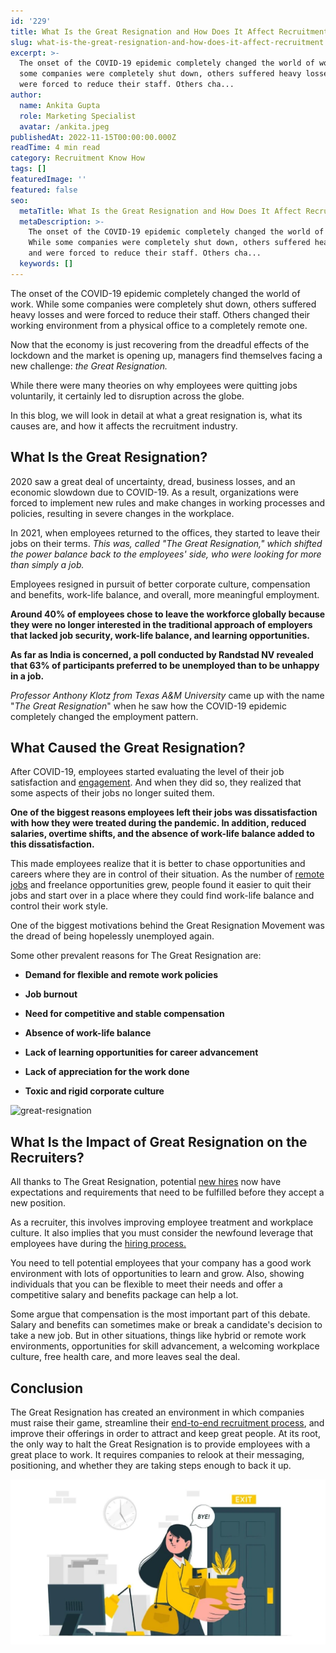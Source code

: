 ```yaml
---
id: '229'
title: What Is the Great Resignation and How Does It Affect Recruitment?
slug: what-is-the-great-resignation-and-how-does-it-affect-recruitment
excerpt: >-
  The onset of the COVID-19 epidemic completely changed the world of work. While
  some companies were completely shut down, others suffered heavy losses and
  were forced to reduce their staff. Others cha...
author:
  name: Ankita Gupta
  role: Marketing Specialist
  avatar: /ankita.jpeg
publishedAt: 2022-11-15T00:00:00.000Z
readTime: 4 min read
category: Recruitment Know How
tags: []
featuredImage: ''
featured: false
seo:
  metaTitle: What Is the Great Resignation and How Does It Affect Recruitment?
  metaDescription: >-
    The onset of the COVID-19 epidemic completely changed the world of work.
    While some companies were completely shut down, others suffered heavy losses
    and were forced to reduce their staff. Others cha...
  keywords: []
---
```


The onset of the COVID-19 epidemic completely changed the world of work. While some companies were completely shut down, others suffered heavy losses and were forced to reduce their staff. Others changed their working environment from a physical office to a completely remote one.

<!--more-->

Now that the economy is just recovering from the dreadful effects of the lockdown and the market is opening up, managers find themselves facing a new challenge: _the Great Resignation._

While there were many theories on why employees were quitting jobs voluntarily, it certainly led to disruption across the globe.

In this blog, we will look in detail at what a great resignation is, what its causes are, and how it affects the recruitment industry.

## **What Is the Great Resignation?**

2020 saw a great deal of uncertainty, dread, business losses, and an economic slowdown due to COVID-19. As a result, organizations were forced to implement new rules and make changes in working processes and policies, resulting in severe changes in the workplace.

In 2021, when employees returned to the offices, they started to leave their jobs on their terms. _This was, called "The Great Resignation," which shifted the power balance back to the employees' side, who were looking for more than simply a job._

Employees resigned in pursuit of better corporate culture, compensation and benefits, work-life balance, and overall, more meaningful employment.

**Around 40% of employees chose to leave the workforce globally because they were no longer interested in the traditional approach of employers that lacked job security, work-life balance, and learning opportunities.**

**As far as India is concerned, a poll conducted by Randstad NV revealed that 63% of participants preferred to be unemployed than to be unhappy in a job.**

_Professor Anthony Klotz from Texas A&M University_ came up with the name "_The Great Resignation_" when he saw how the COVID-19 epidemic completely changed the employment pattern.

## **What Caused the Great Resignation?**

After COVID-19, employees started evaluating the level of their job satisfaction and [engagement](https://www.thetalentpool.ai/blogs/6-ways-increase-employee-engagement/). And when they did so, they realized that some aspects of their jobs no longer suited them.

**One of the biggest reasons employees left their jobs was dissatisfaction with how they were treated during the pandemic. In addition, reduced salaries, overtime shifts, and the absence of work-life balance added to this dissatisfaction.**

This made employees realize that it is better to chase opportunities and careers where they are in control of their situation. As the number of [remote jobs](/blogs/remote-working-collaboration-tools/) and freelance opportunities grew, people found it easier to quit their jobs and start over in a place where they could find work-life balance and control their work style.

One of the biggest motivations behind the Great Resignation Movement was the dread of being hopelessly unemployed again.

Some other prevalent reasons for The Great Resignation are:

- **Demand for flexible and remote work policies**

- **Job burnout**

- **Need for competitive and stable compensation**

- **Absence of work-life balance**

- **Lack of learning opportunities for career advancement**

- **Lack of appreciation for the work done**

- **Toxic and rigid corporate culture**

![great-resignation](images/great-resignation-1024x536.jpg)

## **What Is the Impact of Great Resignation on the Recruiters?**

All thanks to The Great Resignation, potential [new hires](https://www.thetalentpool.ai/blogs/top-8-tips-to-onboard-new-hires/) now have expectations and requirements that need to be fulfilled before they accept a new position.

As a recruiter, this involves improving employee treatment and workplace culture. It also implies that you must consider the newfound leverage that employees have during the [hiring process.](https://www.thetalentpool.ai/blogs/increase-hiring-efficiency-by-tracking-these-key-parameters/)

You need to tell potential employees that your company has a good work environment with lots of opportunities to learn and grow. Also, showing individuals that you can be flexible to meet their needs and offer a competitive salary and benefits package can help a lot.

Some argue that compensation is the most important part of this debate. Salary and benefits can sometimes make or break a candidate's decision to take a new job. But in other situations, things like hybrid or remote work environments, opportunities for skill advancement, a welcoming workplace culture, free health care, and more leaves seal the deal.

## **Conclusion**

The Great Resignation has created an environment in which companies must raise their game, streamline their [end-to-end recruitment process](https://www.thetalentpool.ai/end-to-end-recruitment-process-lifecycle/), and improve their offerings in order to attract and keep great people. At its root, the only way to halt the Great Resignation is to provide employees with a great place to work. It requires companies to relook at their messaging, positioning, and whether they are taking steps enough to back it up.

![A woman leaving an office building carrying a box of her belongings.](images/great_resignation_scaled.webp)
